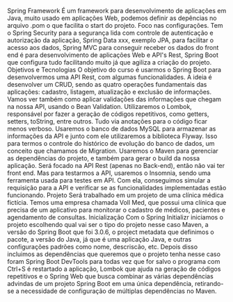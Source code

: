 Spring Framework
  É um framework para desenvolvimento de aplicações em Java, muito usado em aplicações Web, podemos definir as depências no arquivo .pom o que facilita o start do projeto. Foco nas configurações. Tem o Spring Security para a segurança lida com controle de autenticação e autorização da aplicação, Spring Data xxx, exemplo JPA, para facilitar o acesso aos dados, Spring MVC para conseguir receber os dados do front end é para desenvolvimento de aplicações Web e API's Rest, Spring Boot que configura tudo facilitando muito já que agiliza a criação do projeto. 
Objetivos e Tecnologias
  O objetivo do curso é usarmos o Spring Boot para desenvolvermos uma API Rest, com algumas funcionalidades. A ideia é desenvolver um CRUD, sendo as quatro operações fundamentais das aplicações: cadastro, listagem, atualização e exclusão de informações. Vamos ver também como aplicar validações das informações que chegam na nossa API, usando o Bean Validation.
  Utilizaremos o Lombok, responsável por fazer a geração de códigos repetitivos, como getters, setters, toString, entre outros. Tudo via anotações para o código ficar menos verboso.
  Usaremos o banco de dados MySQL para armazenar as informações da API e junto com ele utilizaremos a biblioteca Flyway. Isso para termos o controle do histórico de evolução do banco de dados, um conceito que chamamos de Migration.
  Usaremos o Maven para gerenciar as dependências do projeto, e também para gerar o build da nossa aplicação. Será focado na API Rest (apenas no Back-end), então não vai ter front end. Mas para testarmos a API, usaremos o Insomnia, sendo uma ferramenta usada para testes em API. Com ela, conseguimos simular a requisição para a API e verificar se as funcionalidades implementadas estão funcionando.
Projeto
  Será trabalhado em um projeto de uma clínica médica fictícia. Temos uma empresa chamada Voll Med, que possui uma clínica que precisa de um aplicativo para monitorar o cadastro de médicos, pacientes e agendamento de consultas.
Inicialização 
  Com o Spring Initializr iniciamos o projeto escolhendo qual vai ser o tipo do projeto nesse caso Maven, a versão do Spring Boot que foi 3.0.6, o project metadata que definimos o pacote, a versão do Java, já que é uma aplicação Java, e outras configurações padrões como nome, descriscão, etc. Depois disso incluimos as dependências que queremos que o projeto tenha nesse caso foram Spring Boot DevTools para todas vez que for salvo o programa com Ctrl+S é restartado a aplicação, Lombok que ajuda na geração de códigos repetitivos e o Spring Web que busca combinar as várias dependências advindas de um projeto Spring Boot em uma única dependência, retirando-se a necessidade de configuração de múltiplas dependências no Maven.